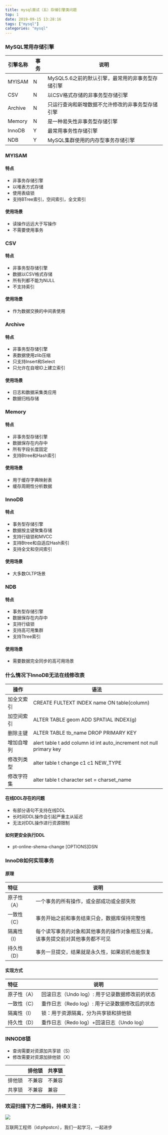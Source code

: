 ```yaml
---
title: mysql面试（五）存储引擎类问题
top: 1
date: 2019-09-15 13:28:16
tags: ["mysql"]
categories: "mysql"
---
```


### MySQL常用存储引擎

|引擎名称|事务|说明|
|-|-|-|
|MYISAM|N|MySQL5.6之前的默认引擎，最常用的非事务型存储引擎|
|CSV|N|以CSV格式存储的非事务型存储引擎|
|Archive|N|只运行查询和新增数据不允许修改的非事务型存储引擎|
|Memory|N|是一种易失性非事务型存储引擎|
|InnoDB|Y|最常用事务性存储引擎|
|NDB|Y|MySQL集群使用的内存型事务存储引擎|

### MYISAM

#### 特点

* 非事务存储引擎
* 以堆表方式存储
* 使用表级锁
* 支持BTree索引，空间索引，全文索引

#### 使用场景

* 读操作远远大于写操作
* 不需要使用事务

### CSV

#### 特点

* 非事务型存储引擎
* 数据以CSV格式存储
* 所有列都不能为NULL
* 不支持索引

#### 使用场景

* 作为数据交换的中间表使用

### Archive

#### 特点

* 非事务型存储引擎
* 表数据使用zlib压缩
* 只支持Insert和Select
* 只允许在自增ID上建立索引

#### 使用场景

* 日志和数据采集类应用
* 数据归档存储

### Memory

#### 特点

* 非事务型存储引擎
* 数据保存在内存中
* 所有字段长度固定
* 支持Btree和Hash索引

#### 使用场景

* 用于缓存字典映射表
* 缓存周期性分析数据

### InnoDB

#### 特点

* 事务型存储引擎
* 数据按主键聚集存储
* 支持行级锁和MVCC
* 支持Btree和自适应Hash索引
* 支持全文和空间索引

#### 使用场景

* 大多数OLTP场景

### NDB

#### 特点

* 事务型存储引擎
* 数据保存在内存中
* 支持行级锁
* 支持高可用集群
* 支持Ttree索引

#### 使用场景

* 需要数据完全同步的高可用场景

### 什么情况下InnoDB无法在线修改表

|操作|语法|
|-|-|
|加全文索引|CREATE FULTEXT INDEX name ON table(column)|
|加空间索引|ALTER TABLE geom ADD SPATIAL INDEX(g)|
|删除主键|ALTER TABLE tb_name DROP PRIMARY KEY|
|增加自增列|alert table t add column id int auto_increment not null primary key|
|修改列类型|alter table t change c1 c1 NEW_TYPE|
|修改字符集|alter table t character set = charset_name|


#### 在线DDL存在的问题

* 有部分语句不支持在线DDL
* 长时间DDL操作会引起严重主从延迟
* 无法对DDL操作进行资源限制

#### 如何更安全执行DDL

* pt-online-shema-change [OPTIONS]DSN

### InnoDB如何实现事务

#### 原理

|特征|说明|
|:----- |-----|
|原子性（A）|一个事务的所有操作，或全部成功或全部失败|
|一致性（C）|事务开始之前和事务结束只会，数据库保持完整性
|隔离性（I）|每个读写事务的对象和其他事务的操作对象相互分离，该事务提交前对其他事务都不可见
|持久性（D）|事务一旦提交，结果就是永久性，如果宕机也能恢复

#### 实现方式

|特征|说明|
|:----- |-----|
|原子性（A）|回滚日志（Undo log）: 用于记录数据修改前的状态|
|一致性（C）|重作日志（Redo log）: 用于记录数据修改后的状态|
|隔离性（I）|锁：用于资源隔离，分为共享锁和排他锁|
|持久性（D）|重作日志（Redo log）+回滚日志（Undo log）

### INNODB锁

* 查询需要对资源加共享锁（S）
* 修改需要对资源加排他锁（X）

| |排他锁|共享锁|
|----- |----- |-----|
|排他锁 |不兼容 |不兼容|
|共享锁 |不兼容 |兼容|

### 欢迎扫描下方二维码，持续关注：

![](http://ww1.sinaimg.cn/large/a616b9a4gy1g4xzv954a4j20760763yo.jpg)

互联网工程师（id:phpstcn），我们一起学习，一起进步


